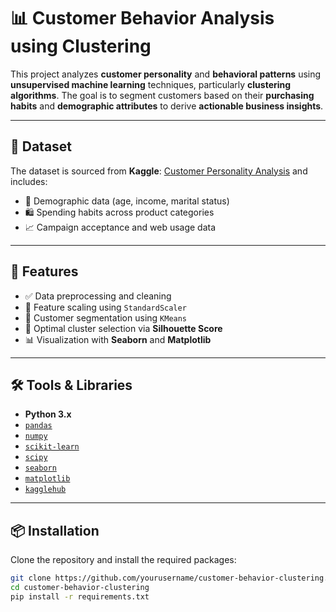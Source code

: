 # 📊 Customer Behavior Analysis using Clustering

This project analyzes **customer personality** and **behavioral patterns** using **unsupervised machine learning** techniques, particularly **clustering algorithms**. The goal is to segment customers based on their **purchasing habits** and **demographic attributes** to derive **actionable business insights**.

---

## 📁 Dataset

The dataset is sourced from **Kaggle**: [Customer Personality Analysis](https://www.kaggle.com/datasets/imakash3011/customer-personality-analysis) and includes:

- 🧑 Demographic data (age, income, marital status)  
- 🛍️ Spending habits across product categories  
- 📈 Campaign acceptance and web usage data  

---

## 🚀 Features

- ✅ Data preprocessing and cleaning  
- 🔄 Feature scaling using `StandardScaler`  
- 🤖 Customer segmentation using `KMeans`  
- 🧮 Optimal cluster selection via **Silhouette Score**  
- 📊 Visualization with **Seaborn** and **Matplotlib**

---

## 🛠️ Tools & Libraries

- **Python 3.x**
- [`pandas`](https://pandas.pydata.org/)
- [`numpy`](https://numpy.org/)
- [`scikit-learn`](https://scikit-learn.org/)
- [`scipy`](https://scipy.org/)
- [`seaborn`](https://seaborn.pydata.org/)
- [`matplotlib`](https://matplotlib.org/)
- [`kagglehub`](https://github.com/KaggleHub/kagglehub)

---

## 📦 Installation

Clone the repository and install the required packages:

```bash
git clone https://github.com/yourusername/customer-behavior-clustering.git
cd customer-behavior-clustering
pip install -r requirements.txt
